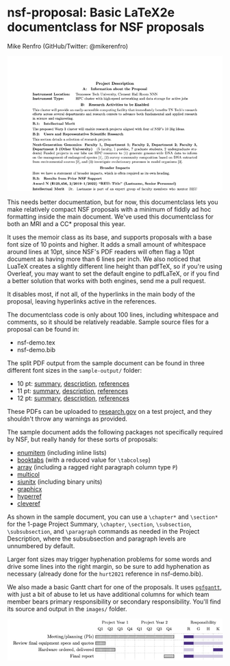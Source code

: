 # nsf-proposal: Basic LaTeX2e documentclass for NSF proposals

Mike Renfro (GitHub/Twitter: @mikerenfro)

![Sample Project Description page](sample-output/nsf-demo-sample-description.png)

This needs better documentation, but for now, this documentclass lets you make
relatively compact NSF proposals with a minimum of fiddly ad hoc formatting
inside the main document.
We've used this documentclass for both an MRI and a CC* proposal this year.

It uses the memoir class as its base, and supports proposals with a base font
size of 10 points and higher.
It adds a small amount of whitespace around lines at 10pt, since NSF's PDF
readers will often flag a 10pt document as having more than 6 lines per inch.
We also noticed that LuaTeX creates a slightly different line height than
pdfTeX, so if you're using Overleaf, you may want to set the default engine
to pdfLaTeX, or if you find a better solution that works with both engines,
send me a pull request.

It disables most, if not all, of the hyperlinks in the main body of the
proposal, leaving hyperlinks active in the references.

The documentclass code is only about 100 lines, including whitespace and
comments, so it should be relatively readable.
Sample source files for a proposal can be found in:

- nsf-demo.tex
- nsf-demo.bib

The split PDF output from the sample document can be found in three
different font sizes in the `sample-output/` folder:

- 10 pt: [summary](sample-output/nsf-demo-10pt-summary.pdf),
  [description](sample-output/nsf-demo-10pt-description.pdf),
  [references](sample-output/nsf-demo-10pt-references.pdf)
- 11 pt: [summary](sample-output/nsf-demo-11pt-summary.pdf),
  [description](sample-output/nsf-demo-11pt-description.pdf),
  [references](sample-output/nsf-demo-11pt-references.pdf)
- 12 pt: [summary](sample-output/nsf-demo-12pt-summary.pdf),
  [description](sample-output/nsf-demo-12pt-description.pdf),
  [references](sample-output/nsf-demo-12pt-references.pdf)

These PDFs can be uploaded to [research.gov](https://research.gov/) on a test
project, and they shouldn't throw any warnings as provided.

The sample document adds the following packages not specifically required by
NSF, but really handy for these sorts of proposals:

- [enumitem](https://ctan.org/pkg/enumitem) (including inline lists)
- [booktabs](https://ctan.org/pkg/booktabs) (with a reduced value for `\tabcolsep`)
- [array](https://ctan.org/pkg/array) (including a ragged right paragraph column type `P`)
- [multicol](https://ctan.org/pkg/multicol)
- [siunitx](https://ctan.org/pkg/siunitx) (including binary units)
- [graphicx](https://ctan.org/pkg/graphicx)
- [hyperref](https://ctan.org/pkg/hyperref)
- [cleveref](https://ctan.org/pkg/cleveref)

As shown in the sample document, you can use a `\chapter*` and `\section*`
for the 1-page Project Summary, `\chapter`, `\section`, `\subsection`,
`\subsubsection`, and `\paragraph` commands as needed in the Project
Description, where the subsubsection and paragraph levels are unnumbered
by default.

Larger font sizes may trigger hyphenation problems for some words and drive
some lines into the right margin, so be sure to add hyphenation as necessary
(already done for the `hurt2021` reference in nsf-demo.bib).

We also made a basic Gantt chart for one of the proposals. It uses
[`pgfgantt`](https://ctan.org/pkg/pgfgantt), with just a bit of abuse to let
us have additional columns for which team member bears primary responsibility
or secondary responsibility. You'll find its source and output in the
`images/` folder.

![Sample Gantt chart](sample-output/nsf-demo-sample-gantt.png)
